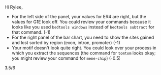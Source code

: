 Hi Rylee, 

- For the left side of the panel, your values for ER4 are right, but the values for G1E look off. You could review your commands because it looks like you 
used `bedtools windows` instead of `bedtools subtract` for that command. (-1) 
- For the right panel of the bar chart, you need to show the sites gained and lost sorted by region (exon, intron, promoter)  (-1)
- Your motif doesn't look quite right. You could look over your process in which you extract the sequences (the command for `tomtom` looks okay; you might review 
your command for `meme-chip`) (-0.5) 

3.5/6

